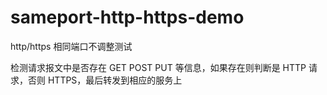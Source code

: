 # sameport-http-https-demo

http/https 相同端口不调整测试

检测请求报文中是否存在 GET POST PUT 等信息，如果存在则判断是 HTTP 请求，否则 HTTPS，最后转发到相应的服务上
